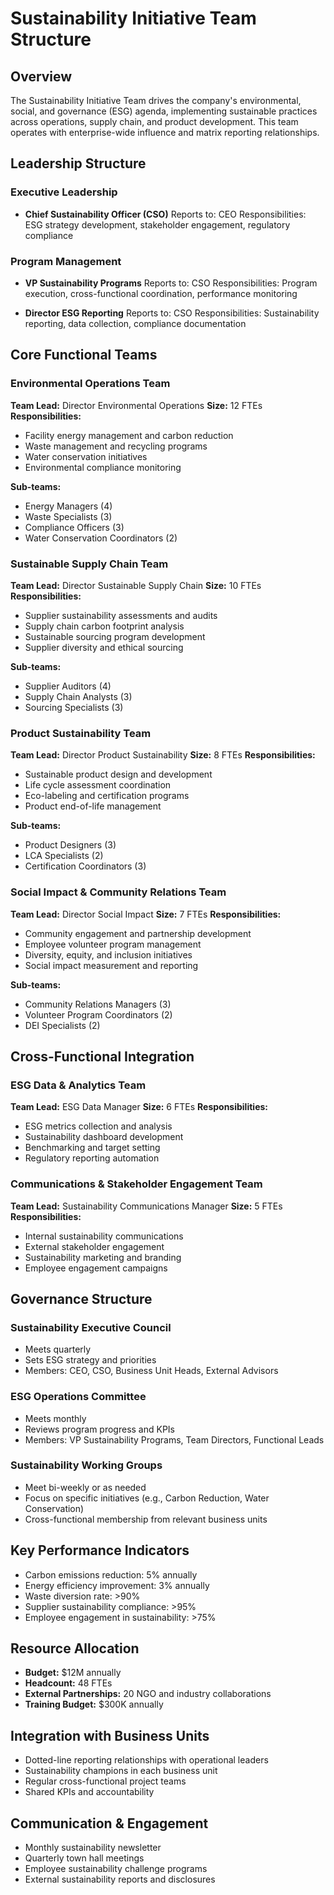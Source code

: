 # Sustainability Initiative Team Structure

## Overview
The Sustainability Initiative Team drives the company's environmental, social, and governance (ESG) agenda, implementing sustainable practices across operations, supply chain, and product development. This team operates with enterprise-wide influence and matrix reporting relationships.

## Leadership Structure

### Executive Leadership
- **Chief Sustainability Officer (CSO)**
  Reports to: CEO
  Responsibilities: ESG strategy development, stakeholder engagement, regulatory compliance

### Program Management
- **VP Sustainability Programs**
  Reports to: CSO
  Responsibilities: Program execution, cross-functional coordination, performance monitoring

- **Director ESG Reporting**
  Reports to: CSO
  Responsibilities: Sustainability reporting, data collection, compliance documentation

## Core Functional Teams

### Environmental Operations Team
**Team Lead:** Director Environmental Operations
**Size:** 12 FTEs
**Responsibilities:**
- Facility energy management and carbon reduction
- Waste management and recycling programs
- Water conservation initiatives
- Environmental compliance monitoring

**Sub-teams:**
- Energy Managers (4)
- Waste Specialists (3)
- Compliance Officers (3)
- Water Conservation Coordinators (2)

### Sustainable Supply Chain Team
**Team Lead:** Director Sustainable Supply Chain
**Size:** 10 FTEs
**Responsibilities:**
- Supplier sustainability assessments and audits
- Supply chain carbon footprint analysis
- Sustainable sourcing program development
- Supplier diversity and ethical sourcing

**Sub-teams:**
- Supplier Auditors (4)
- Supply Chain Analysts (3)
- Sourcing Specialists (3)

### Product Sustainability Team
**Team Lead:** Director Product Sustainability
**Size:** 8 FTEs
**Responsibilities:**
- Sustainable product design and development
- Life cycle assessment coordination
- Eco-labeling and certification programs
- Product end-of-life management

**Sub-teams:**
- Product Designers (3)
- LCA Specialists (2)
- Certification Coordinators (3)

### Social Impact & Community Relations Team
**Team Lead:** Director Social Impact
**Size:** 7 FTEs
**Responsibilities:**
- Community engagement and partnership development
- Employee volunteer program management
- Diversity, equity, and inclusion initiatives
- Social impact measurement and reporting

**Sub-teams:**
- Community Relations Managers (3)
- Volunteer Program Coordinators (2)
- DEI Specialists (2)

## Cross-Functional Integration

### ESG Data & Analytics Team
**Team Lead:** ESG Data Manager
**Size:** 6 FTEs
**Responsibilities:**
- ESG metrics collection and analysis
- Sustainability dashboard development
- Benchmarking and target setting
- Regulatory reporting automation

### Communications & Stakeholder Engagement Team
**Team Lead:** Sustainability Communications Manager
**Size:** 5 FTEs
**Responsibilities:**
- Internal sustainability communications
- External stakeholder engagement
- Sustainability marketing and branding
- Employee engagement campaigns

## Governance Structure

### Sustainability Executive Council
- Meets quarterly
- Sets ESG strategy and priorities
- Members: CEO, CSO, Business Unit Heads, External Advisors

### ESG Operations Committee
- Meets monthly
- Reviews program progress and KPIs
- Members: VP Sustainability Programs, Team Directors, Functional Leads

### Sustainability Working Groups
- Meet bi-weekly or as needed
- Focus on specific initiatives (e.g., Carbon Reduction, Water Conservation)
- Cross-functional membership from relevant business units

## Key Performance Indicators
- Carbon emissions reduction: 5% annually
- Energy efficiency improvement: 3% annually
- Waste diversion rate: >90%
- Supplier sustainability compliance: >95%
- Employee engagement in sustainability: >75%

## Resource Allocation
- **Budget:** $12M annually
- **Headcount:** 48 FTEs
- **External Partnerships:** 20 NGO and industry collaborations
- **Training Budget:** $300K annually

## Integration with Business Units
- Dotted-line reporting relationships with operational leaders
- Sustainability champions in each business unit
- Regular cross-functional project teams
- Shared KPIs and accountability

## Communication & Engagement
- Monthly sustainability newsletter
- Quarterly town hall meetings
- Employee sustainability challenge programs
- External sustainability reports and disclosures
